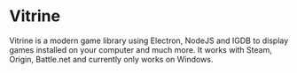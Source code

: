 # Vitrine

Vitrine is a modern game library using Electron, NodeJS and IGDB to display games installed on your computer and much more. It works with Steam, Origin, Battle.net and currently only works on Windows.